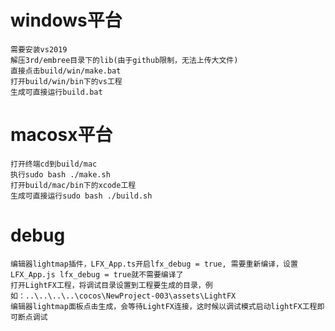 # windows平台
	需要安装vs2019
	解压3rd/embree目录下的lib(由于github限制，无法上传大文件)
	直接点击build/win/make.bat
	打开build/win/bin下的vs工程
	生成可直接运行build.bat
# macosx平台
	打开终端cd到build/mac
	执行sudo bash ./make.sh
	打开build/mac/bin下的xcode工程
	生成可直接运行sudo bash ./build.sh
	
# debug
	编辑器lightmap插件，LFX_App.ts开启lfx_debug = true, 需要重新编译，设置LFX_App.js lfx_debug = true就不需要编译了
	打开LightFX工程，将调试目录设置到工程要生成的目录，例如：..\..\..\..\cocos\NewProject-003\assets\LightFX
	编辑器lightmap面板点击生成，会等待LightFX连接，这时候以调试模式启动lightFX工程即可断点调试
